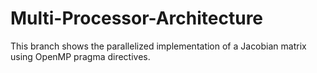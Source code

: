 # Multi-Processor-Architecture
This branch shows the parallelized implementation of a Jacobian matrix using OpenMP pragma directives.
